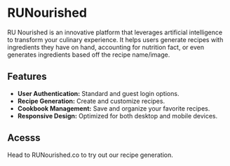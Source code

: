 # RUNourished

RU Nourished is an innovative platform that leverages artificial intelligence to transform your culinary experience. It helps users generate recipes with ingredients they have on hand, accounting for nutrition fact, or even generates ingredients based off the recipe name/image.

## Features
- **User Authentication:** Standard and guest login options.
- **Recipe Generation:** Create and customize recipes.
- **Cookbook Management:** Save and organize your favorite recipes.
- **Responsive Design:** Optimized for both desktop and mobile devices.

## Acesss

Head to RUNourished.co to try out our recipe generation.